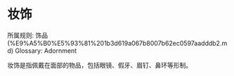 # 妆饰

所属规则: 饰品 (%E9%A5%B0%E5%93%81%201b3d619a067b8007b62ec0597aadddb2.md)
Glossary: Adornment

妆饰是指佩戴在面部的物品，包括眼镜、假牙、眉钉、鼻环等形制。
